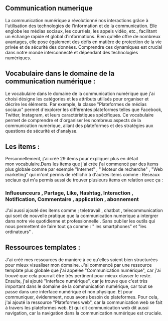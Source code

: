 ## Communication numerique 
La communication numérique a révolutionné nos interactions grâce à l'utilisation des technologies de l'information et de la communication. Elle englobe les médias sociaux, les courriels, les appels vidéo, etc., facilitant un échange rapide et global d'informations. Bien qu'elle offre de nombreux avantages, elle pose également des défis en matière de protection de la vie privée et de sécurité des données. Comprendre ces dynamiques est crucial dans notre monde interconnecté et dépendant des technologies numériques.

## Vocabulaire dans le domaine de la communication numérique :
Le vocabulaire dans le domaine de la communication numérique que j'ai choisi  désigne les catégories et les attributs utilisés pour organiser et décrire les éléments. Par exemple, la classe "Plateformes de médias sociaux" permet d'explorer les différentes plateformes telles que Facebook, Twitter, Instagram, et leurs caractéristiques spécifiques. Ce vocabulaire permet de comprendre et d'organiser les nombreux aspects de la communication numérique, allant des plateformes et des stratégies aux questions de sécurité et d'analyse.


## Les items :

Personnellement, j'ai créé 29 items pour expliquer plus en détail mon vocabulaire.Dans les items que j'ai crée j'ai commencé par des items plus globale comme par exemple "Internet" , " Moteur de recherche" , "Web marketing" qui m'ont permis de réflichir à d'autres items comme : Reseaux sociaux qui m'a permis aussi de trouver plusieurs items en relation avec ça :
### Influeunceurs , Partage, Like, Hashtag, Interaction , Notification, Commentaire , application , abonnement 
J'ai aussi ajouté des items comme ; teletravail , chatbot , telecommunication qui sont de nouvelle pratique que la communication numerique a intergrer dans notre vie quotidienne et professionnelle . Sans oublier les outils qui nous permettent de faire tout ça comme : " les smartphones" et "les ordinateurs" .

## Ressources templates :
J'ai créé mes ressources de manière à ce qu'elles soient bien structurées pour mieux visualiser mon domaine. J'ai commencé par une ressource template plus globale que j'ai appelée "Communication numérique", car j'ai trouvé que cela pourrait être très pertinent pour mieux classer le reste. Ensuite, j'ai ajouté "Interface numérique", car je trouve que c'est très important dans le domaine de la communication numérique, car tout se passe dans une interface numérique et non physique. Et pour communiquer, évidemment, nous avons besoin de plateformes. Pour cela, j'ai ajouté la ressource "Plateformes web", car la communication web se fait à travers les plateformes web. Et qui dit communication web dit aussi navigation, car la navigation dans la communication numérique est cruciale.


